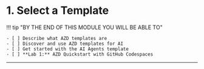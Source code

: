 # 1. Select a Template

!!! tip "BY THE END OF THIS MODULE YOU WILL BE ABLE TO"

    - [ ] Describe what AZD templates are
    - [ ] Discover and use AZD templates for AI
    - [ ] Get started with the AI Agents template
    - [ ] **Lab 1:** AZD Quickstart with GitHub Codespaces

---